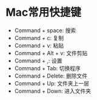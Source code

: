 
# Mac常用快捷键

* Command + space: 搜索
* Command + c: 复制
* Command + v: 粘贴
* Command + Alt + v: 文件剪贴
* Command + ,: 设置
* Command + Tab: 切换程序
* Command + Delete: 删除文件
* Command + Up: 文件夹上一层
* Command + Down: 进入文件夹

